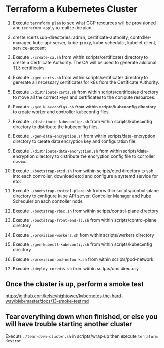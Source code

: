 # Terraform a Kubernetes Cluster

1. Execute `terraform plan` to see what GCP resources will be provisioned and `terraform apply` to realize the plan.

2. create /certs sub-directories: admin, certificate-authority, controller-manager, kube-api-server, 
kube-proxy, kube-scheduler, kubelet-client, service-account

3. Execute `./create-ca.sh` from within scripts/certificates directory to create a Certificate  Authority. The CA will be used to generate addional TLS certificates.

4. Execute `./gen-certs.sh` from within scripts/certificates directory to generate all necessary certificates for k8s from the Certificate Authority.

5. Execute `./distribute-certs.sh` from within scripts/certificates directory to move all the correct keys and certificates to the compute resources.

6. Execute `./gen-kubeconfigs.sh` from within scripts/kubeconfig directory to create worker and controller kubeconfig files.

7. Execute `./distribute-kubeconfigs.sh` from within scripts/kubeconfig directory to distribute the kubeconfig files.

8. Execute `./gen-data-encryption.sh` from within scripts/data-encryption directory to create data encryption key and configuration file.

9. Execute `./distribute-data-encryption.sh` from within scripts/data-encryption directory to distribute the encryption config file to conroller nodes.

10. Execute `./bootstrap-etcd.sh` from within scripts/etcd directory to ssh into each controller, download etcd and configure a systemd service for etcd

11. Execute `./bootstrap-control-plane.sh` from within scripts/control-plane directory to configure kube API server, Controller Manager and Kube Scheduler on each controller node.

12. Execute `./bootstrap-rbac.sh` from within scripts/control-plane directory

13. Execute `./bootstrap-front-end-lb.sh` from within scripts/control-plane directory

14. Execute `./provision-workers.sh` from within scripts/workers directory

15. Execute `./gen-kubectl-kubeconfig.sh` from within scripts/kubeconfig directory

16. Execute `./provision-pod-network.sh` from within scripts/pod-network

17. Execute `./deploy-coredns.sh` from within scripts/dns directory

## Once the cluster is up, perform a smoke test

https://github.com/kelseyhightower/kubernetes-the-hard-way/blob/master/docs/13-smoke-test.md

## Tear everything down when finished, or else you will have trouble starting another cluster

Execute `./tear-down-cluster.sh` in scripts/wrap-up then execute `terraform destroy`